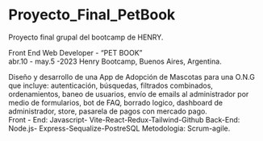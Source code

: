 # Proyecto_Final_PetBook
Proyecto final grupal del bootcamp de HENRY.

Front End Web Developer - “PET BOOK”			
abr.10 - may.5 -2023 
Henry Bootcamp, Buenos Aires, Argentina.   

Diseño y desarrollo de una App de Adopción de Mascotas para una O.N.G que incluye:
autenticación, búsquedas, filtrados combinados, ordenamientos, baneo de usuarios, 
envío de emails al administrador por medio de formularios, 
bot de FAQ, borrado logico, dashboard de administrador, store, 
pasarela de pagos con mercado pago.  
Front - End: Javascript- Vite-React-Redux-Tailwind-Github 
Back-End: Node.js- Express-Sequalize-PostreSQL 
Metodologia: Scrum-agile.
